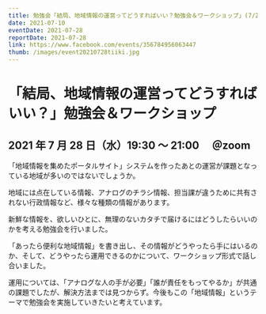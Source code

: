 ```yaml
---
title: 勉強会「結局、地域情報の運営ってどうすればいい？勉強会＆ワークショップ」(7/28）を開催します
date: 2021-07-10
eventDate: 2021-07-28
reportDate: 2021-07-28
link: https://www.facebook.com/events/356784956063447
thumb: /images/event20210728tiiki.jpg
---
```


# 「結局、地域情報の運営ってどうすればいい？」勉強会＆ワークショップ

## 2021 年 7 月 28 日（水）19:30 ～ 21:00 　＠zoom

「地域情報を集めたポータルサイト」システムを作ったあとの運営が課題となっている地域が多いのではないでしょうか。

地域には点在している情報、アナログのチラシ情報、担当課が違うために共有されない行政情報など、様々な種類の情報があります。

新鮮な情報を、欲しいひとに、無理のないカタチで届けるにはどうしたらいいのかを考える勉強会を行いました。

「あったら便利な地域情報」を書き出し、その情報がどうやったら手にはいるのか、そして、どうやったら運用できるのかについて、ワークショップ形式で話し合いました。

運用については、「アナログな人の手が必要」「誰が責任をもってやるか」が共通の課題でしたが、解決方法までは見つからず。今後もこの「地域情報」というテーマで勉強会を実施していきたいと考えています。
